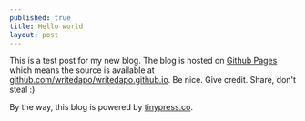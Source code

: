 ```yaml
---
published: true
title: Hello world
layout: post
---
```

This is a test post for my new blog. The blog is hosted on [Github Pages](http://pages.github.com/) which means the source is available at [github.com/writedapo/writedapo.github.io](http://github.com/writedapo/writedapo.github.io). Be nice. Give credit. Share, don't steal :)

By the way, this blog is powered by [tinypress.co](https://tinypress.co).